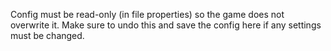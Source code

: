 Config must be read-only (in file properties) so the game does not overwrite it. 
Make sure to undo this and save the config here if any settings must be changed.
